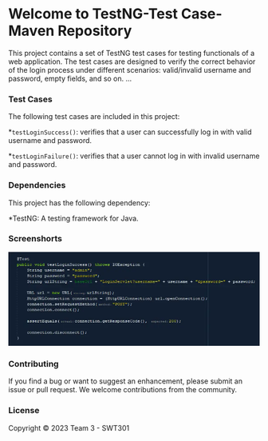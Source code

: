 
# Welcome to TestNG-Test Case-Maven Repository

This project contains a set of TestNG test cases for testing functionals of a web application. The test cases are designed to verify the correct behavior of the login process under different scenarios: valid/invalid username and password, empty fields, and so on. ...

### Test Cases

The following test cases are included in this project:

*`testLoginSuccess()`: verifies that a user can successfully log in with valid username and password.

*`testLoginFailure()`: verifies that a user cannot log in with invalid username and password.

### Dependencies

This project has the following dependency:

*TestNG: A testing framework for Java.

### Screenshorts

![source code with TestNG - Test Case](https://raw.githubusercontent.com/maotou-spy/testng-testcase-maven/main/screenshots/screenshot_1677469446.webp)

### Contributing

If you find a bug or want to suggest an enhancement, please submit an issue or pull request. We welcome contributions from the community.

### License

Copyright &#169; 2023 Team 3 - SWT301

